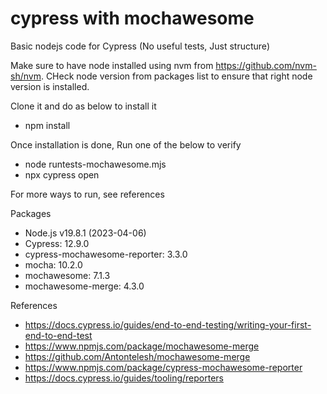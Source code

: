 # cypress with mochawesome

Basic nodejs code for Cypress (No useful tests, Just structure)

Make sure to have node installed using nvm from https://github.com/nvm-sh/nvm. CHeck node version from packages list to ensure that right node version is installed.

Clone it and do as below to install it

- npm install

Once installation is done, Run one of the below to verify

- node runtests-mochawesome.mjs
- npx cypress open

For more ways to run, see references

Packages

- Node.js v19.8.1 (2023-04-06)
- Cypress: 12.9.0
- cypress-mochawesome-reporter: 3.3.0
- mocha: 10.2.0
- mochawesome: 7.1.3
- mochawesome-merge: 4.3.0

References

- https://docs.cypress.io/guides/end-to-end-testing/writing-your-first-end-to-end-test
- https://www.npmjs.com/package/mochawesome-merge
- https://github.com/Antontelesh/mochawesome-merge
- https://www.npmjs.com/package/cypress-mochawesome-reporter
- https://docs.cypress.io/guides/tooling/reporters
